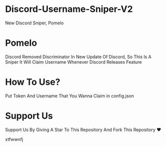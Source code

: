 # Discord-Username-Sniper-V2
New Discord Sniper, Pomelo

# Pomelo
Discord Removed Discriminator In New Update Of Discord, So This Is A Sniper It Will Claim Username Whenever Discord Releases Feature

# How To Use?
Put Token And Username That You Wanna Claim in config.json

# Support Us
Support Us By Giving A Star To This Repository And Fork This Repository ❤️

xtfwwnfj